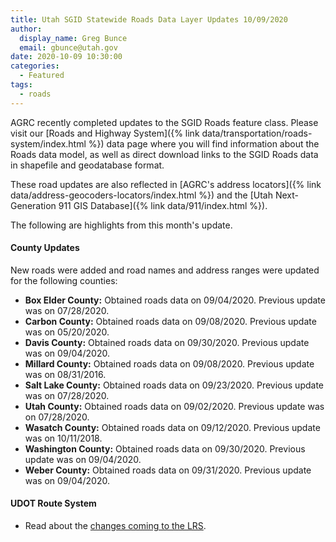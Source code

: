 ```yaml
---
title: Utah SGID Statewide Roads Data Layer Updates 10/09/2020
author:
  display_name: Greg Bunce
  email: gbunce@utah.gov
date: 2020-10-09 10:30:00
categories:
  - Featured
tags:
  - roads
---
```


AGRC recently completed updates to the SGID Roads feature class. Please visit our [Roads and Highway System]({% link data/transportation/roads-system/index.html %}) data page where you will find information about the Roads data model, as well as direct download links to the SGID Roads data in shapefile and geodatabase format.

These road updates are also reflected in [AGRC's address locators]({% link data/address-geocoders-locators/index.html %}) and the [Utah Next-Generation 911 GIS Database]({% link data/911/index.html %}).

The following are highlights from this month's update.

#### County Updates

New roads were added and road names and address ranges were updated for the following counties:

- **Box Elder County:** Obtained roads data on 09/04/2020. Previous update was on 07/28/2020.
- **Carbon County:** Obtained roads data on 09/08/2020. Previous update was on 05/20/2020.
- **Davis County:** Obtained roads data on 09/30/2020. Previous update was on 09/04/2020.
- **Millard County:** Obtained roads data on 09/08/2020. Previous update was on 08/31/2016.
- **Salt Lake County:** Obtained roads data on 09/23/2020. Previous update was on 07/28/2020.
- **Utah County:** Obtained roads data on 09/02/2020. Previous update was on 07/28/2020.
- **Wasatch County:** Obtained roads data on 09/12/2020. Previous update was on 10/11/2018.
- **Washington County:** Obtained roads data on 09/30/2020. Previous update was on 09/04/2020.
- **Weber County:** Obtained roads data on 09/31/2020. Previous update was on 09/04/2020.

#### UDOT Route System

- Read about the [changes coming to the LRS](https://drive.google.com/file/d/1t03AWYHeqTjssTSKnzn60ygdIB-nqEAF/view).
